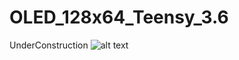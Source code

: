 # OLED_128x64_Teensy_3.6
UnderConstruction
![alt text](https://github.com/NiranjanLakra/OLED_128x64_Teensy_3.6/blob/master/image.jpg)
